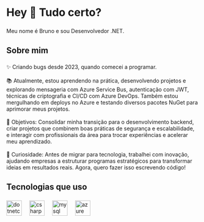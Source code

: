 <h1 align="left">Hey 👋 Tudo certo?</h1>

###

<p align="left">Meu nome é Bruno e sou Desenvolvedor .NET.</p>

###

<h2 align="left">Sobre mim</h2>

###

<p align="left">✨ Criando bugs desde 2023, quando comecei a programar.<br><br>📚 Atualmente, estou aprendendo na prática, desenvolvendo projetos e explorando mensageria com Azure Service Bus, autenticação com JWT, técnicas de criptografia e CI/CD com Azure DevOps. Também estou mergulhando em deploys no Azure e testando diversos pacotes NuGet para aprimorar meus projetos.<br><br>🎯 Objetivos: Consolidar minha transição para o desenvolvimento backend, criar projetos que combinem boas práticas de segurança e escalabilidade, e interagir com profissionais da área para trocar experiências e acelerar meu aprendizado.<br><br>🎲 Curiosidade: Antes de migrar para tecnologia, trabalhei com inovação, ajudando empresas a estruturar programas estratégicos para transformar ideias em resultados reais. Agora, quero fazer isso escrevendo código!</p>

###

<h2 align="left">Tecnologias que uso</h2>

###

<div align="left">
  <img src="https://cdn.jsdelivr.net/gh/devicons/devicon/icons/dotnetcore/dotnetcore-original.svg" height="40" alt="dotnetcore logo"  />
  <img width="12" />
  <img src="https://cdn.jsdelivr.net/gh/devicons/devicon/icons/csharp/csharp-original.svg" height="40" alt="csharp logo"  />
  <img width="12" />
  <img src="https://cdn.jsdelivr.net/gh/devicons/devicon/icons/mysql/mysql-original.svg" height="40" alt="mysql logo"  />
  <img width="12" />
  <img src="https://cdn.jsdelivr.net/gh/devicons/devicon/icons/azure/azure-original.svg" height="40" alt="azure logo"  />
</div>

###

